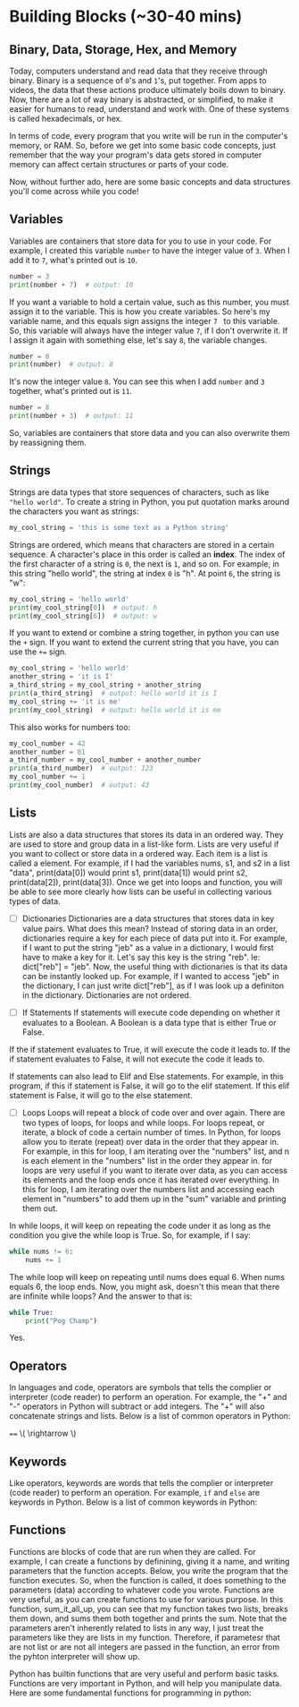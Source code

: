 # Building Blocks (~30-40 mins)

## Binary, Data, Storage, Hex, and Memory
Today, computers understand and read data that they receive through binary. Binary is a sequence of `0`'s and `1`'s, put together. From apps to videos, the data that these actions produce ultimately boils down to binary. Now, there are a lot of way binary is abstracted, or simplified, to make it easier for humans to read, understand and work with. One of these systems is called hexadecimals, or hex.

In terms of code, every program that you write will be run in the computer's memory, or RAM. So, before we get into some basic code concepts, just remember that the way your program's data gets stored in computer memory can affect certain structures or parts of your code.

Now, without further ado, here are some basic concepts and data structures you'll come across while you code!

## Variables
Variables are containers that store data for you to use in your code. For example, I created this variable `number` to have the integer value of `3`. When I add it to `7`, what's printed out is `10`.
```py
number = 3
print(number + 7)  # output: 10
```
If you want a variable to hold a certain value, such as this number, you must assign it to the variable. This is how you create variables. So here's my variable name, and this equals sign assigns the integer `7 ` to this variable. So, this variable will always have the integer value `7`, if I don't overwrite it. If I assign it again with something else, let's say `8`, the variable changes.
```py
number = 8
print(number)  # output: 8
```
It's now the integer value `8`. You can see this when I add `number` and `3` together, what's printed out is `11`.
```py
number = 8
print(number + 3)  # output: 11
```
So, variables are containers that store data and you can also overwrite them by reassigning them.

## Strings
Strings are data types that store sequences of characters, such as like `"hello world"`. To create a string in Python, you put quotation marks around the characters you want as strings:
```py
my_cool_string = 'this is some text as a Python string'
```
Strings are ordered, which means that characters are stored in a certain sequence. A character's place in this order is called an **index**. The index of the first character of a string is `0`, the next is `1`, and so on. For example, in this string "hello world", the string at index `0` is "h". At point `6`, the string is "w":
```py
my_cool_string = 'hello world'
print(my_cool_string[0])  # output: h
print(my_cool_string[6])  # output: w
```
If you want to extend or combine a string together, in python you can use the `+` sign. If you want to extend the current string that you have, you can use the `+=` sign.
```py
my_cool_string = 'hello world'
another_string = 'it is I'
a_third_string = my_cool_string + another_string
print(a_third_string)  # output: hello world it is I
my_cool_string += 'it is me'
print(my_cool_string)  # output: hello world it is me
```
This also works for numbers too:
```py
my_cool_number = 42
another_number = 81
a_third_number = my_cool_number + another_number
print(a_third_number)  # output: 123
my_cool_number += 1
print(my_cool_number)  # output: 43
```

## Lists
Lists are also a data structures that stores its data in an ordered way. They are used to store and group data in a list-like form. Lists are very useful if you want to collect or store data in a ordered way. Each item is a list is called a element. For example, if I had the variables nums, s1, and s2 in a list "data", print(data[0]) would print s1, print(data[1]) would print s2, print(data[2]), print(data[3]). Once we get into loops and function, you will be able to see more clearly how lists can be useful in collecting various types of data.

- [ ] Dictionaries
Dictionaries are a data structures that stores data in key value pairs. What does this mean? Instead of storing data in an order, dictionaries require a key for each piece of data put into it. For example, if I want to put the string "jeb" as a value in a dictionary, I would first have to make a key for it. Let's say this key is the string "reb". Ie: dict["reb"] = "jeb". Now, the useful thing with dictionaries is that its data can be instantly looked up. For example, if I wanted to access "jeb" in the dictionary, I can just write dict["reb"], as if I was look up a definiton in the dictionary. Dictionaries are not ordered.


- [ ] If Statements
If statements will execute code depending on whether it evaluates to a Boolean. A Boolean is a data type that is either True or False.

If the if statement evaluates to True, it will execute the code it leads to.
If the if statement evaluates to False, it will not execute the code it leads to.

If statements can also lead to Elif and Else statements. For example, in this program, if this if statement is False, it will go to the elif statement. If this elif statement is False, it will go to the else statement.

- [ ] Loops
Loops will repeat a block of code over and over again. There are two types of loops, for loops and while loops. For loops repeat, or iterate, a block of code a certain number of times. In Python, for loops allow you to iterate (repeat) over data in the order that they appear in. For example, in this for loop, I am iterating over the "numbers" list, and n is each element in the "numbers" list in the order they appear in. for loops are very useful if you want to iterate over data, as you can access its elements and the loop ends once it has iterated over everything. In this for loop, I am iterating over the numbers list and accessing each element in "numbers" to add them up in the "sum" variable and printing them out.

In while loops, it will keep on repeating the code under it as long as the condition you give the while loop is True. So, for example, if I say:
```py
while nums != 6:
    nums += 1
```
The while loop will keep on repeating until nums does equal 6. When nums equals 6, the loop ends. 
Now, you might ask, doesn't this mean that there are infinite while loops?
And the answer to that is:
```py
while True:
    print("Pog Champ")
```
Yes.

## Operators
In languages and code, operators are symbols that tells the complier or interpreter (code reader) to perform an operation. For example, the "+" and "-" operators in Python will subtract or add integers. The "+" will also concatenate strings and lists. Below is a list of common operators in Python:

`==` \\( \rightarrow \\) 

## Keywords
Like operators, keywords are words that tells the complier or interpreter (code reader) to perform an operation. For example, `if` and `else` are keywords in Python. Below is a list of common keywords in Python:


## Functions
Functions are blocks of code that are run when they are called. For example, I can create a functions by definining, giving it a name, and writing parameters that the function accepts. Below, you write the program that the function executes. So, when the function is called, it does something to the parameters (data) according to whatever code you wrote. Functions are very useful, as you can create functions to use for various purpose. In this function, sum_it_all_up, you can see that my function takes two lists, breaks them down, and sums them both together and prints the sum. Note that the parameters aren't inherently related to lists in any way, I just treat the parameters like they are lists in my function. Therefore, if parametesr that are not list or are not all integers are passed in the function, an error from the pyhton interpreter will show up.

Python has builtin functions that are very useful and perform basic tasks. Functions are very important in Python, and will help you manipulate data. Here are some fundamental functions for programming in python: 
